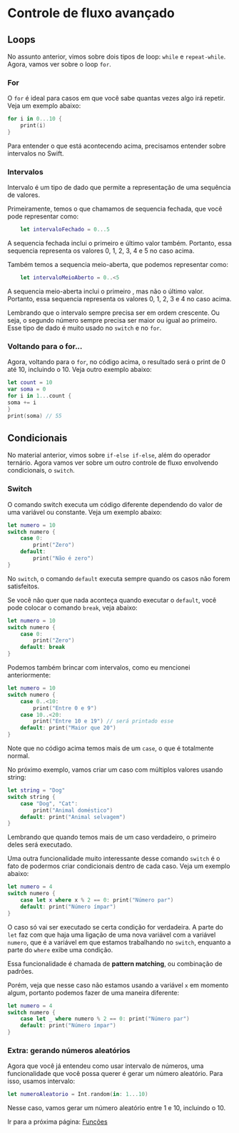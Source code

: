 # Controle de fluxo avançado

## Loops
No assunto anterior, vimos sobre dois tipos de loop: `while` e `repeat-while`. Agora, vamos ver sobre o loop `for`.

### For

O `for` é ideal para casos em que você sabe quantas vezes algo irá repetir. Veja um exemplo abaixo:

```swift
for i in 0...10 {
    print(i)
}
```

Para entender o que está acontecendo acima, precisamos entender sobre intervalos no Swift.

### Intervalos

Intervalo é um tipo de dado que permite a representação de uma sequência de valores.

Primeiramente, temos o que chamamos de sequencia fechada, que você pode representar como:

```swift
    let intervaloFechado = 0...5
```

A sequencia fechada inclui o primeiro e último valor também. Portanto, essa sequencia representa os valores 0, 1, 2, 3, 4 e 5 no caso acima.

Também temos a sequencia meio-aberta, que podemos representar como:

```swift
    let intervaloMeioAberto = 0..<5
```

A sequencia meio-aberta inclui o primeiro , mas não o último valor. Portanto, essa sequencia representa os valores 0, 1, 2, 3 e 4 no caso acima.

Lembrando que o intervalo sempre precisa ser em ordem crescente. Ou seja, o segundo número sempre precisa ser maior ou igual ao primeiro. Esse tipo de dado é muito usado no `switch` e no `for`.

### Voltando para o for...

Agora, voltando para o `for`, no código acima, o resultado será o print de 0 até 10, incluindo o 10. Veja outro exemplo abaixo:

```swift
let count = 10
var soma = 0
for i in 1...count {
soma += i
}
print(soma) // 55
```

## Condicionais

No material anterior, vimos sobre `if-else if-else`, além do operador ternário. Agora vamos ver sobre um outro controle de fluxo envolvendo condicionais, o `switch`.

### Switch

O comando switch executa um código diferente dependendo do valor de uma variável ou constante. Veja um exemplo abaixo:

```swift
let numero = 10
switch numero {
    case 0:
        print("Zero")
    default:
        print("Não é zero")
}
```

No `switch`, o comando `default` executa sempre quando os casos não forem satisfeitos.

Se você não quer que nada aconteça quando executar o `default`, você pode colocar o comando `break`, veja abaixo:

```swift
let numero = 10
switch numero {
    case 0:
        print("Zero")
    default: break
}
```

Podemos também brincar com intervalos, como eu mencionei anteriormente:

```swift
let numero = 10
switch numero {
    case 0..<10:
        print("Entre 0 e 9")
    case 10..<20:
        print("Entre 10 e 19") // será printado esse
    default: print("Maior que 20")
}
```

Note que no código acima temos mais de um `case`, o que é totalmente normal.

No próximo exemplo, vamos criar um caso com múltiplos valores usando string:

```swift
let string = "Dog"
switch string {
    case "Dog", "Cat":
        print("Animal doméstico")
    default: print("Animal selvagem")
}
```

Lembrando que quando temos mais de um caso verdadeiro, o primeiro deles será executado.

Uma outra funcionalidade muito interessante desse comando `switch` é o fato de podermos criar condicionais dentro de cada caso. Veja um exemplo abaixo:

```swift
let numero = 4
switch numero {
    case let x where x % 2 == 0: print("Número par")
    default: print("Número ímpar")
}
```

O caso só vai ser executado se certa condição for verdadeira. A parte do `let` faz com que haja uma ligação de uma nova variável com a variável `numero`, que é a variável em que estamos trabalhando no `switch`, enquanto a parte do `where` exibe uma condição.

Essa funcionalidade é chamada de **pattern matching**, ou combinação de padrões.

Porém, veja que nesse caso não estamos usando a variável `x` em momento algum, portanto podemos fazer de uma maneira diferente:

```swift
let numero = 4
switch numero {
    case let _ where numero % 2 == 0: print("Número par")
    default: print("Número ímpar")
}
```

### Extra: gerando números aleatórios

Agora que você já entendeu como usar intervalo de números, uma funcionalidade que você possa querer é gerar um número aleatório. Para isso, usamos intervalo:

```swift
let numeroAleatorio = Int.random(in: 1...10)
```

Nesse caso, vamos gerar um número aleatório entre 1 e 10, incluindo o 10.

Ir para a próxima página: [Funções](06-funcoes.md)